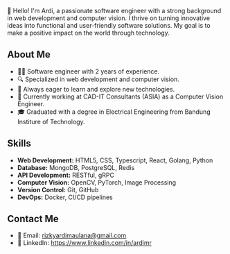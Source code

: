👋 Hello!  I'm Ardi, a passionate software engineer with a strong background in web development and computer vision. I thrive on turning innovative ideas into functional and user-friendly software solutions. My goal is to make a positive impact on the world through technology.

## About Me

- 🧑‍💻 Software engineer with 2 years of experience.
- 🔍 Specialized in web development and computer vision.
- 🌟 Always eager to learn and explore new technologies.
- 💼 Currently working at CAD-IT Consultants (ASIA) as a Computer Vision Engineer.
- 🎓 Graduated with a degree in Electrical Engineering from Bandung Institure of Technology.

## Skills

- **Web Development:** HTML5, CSS, Typescript, React, Golang, Python
- **Database:** MongoDB, PostgreSQL, Redis
- **API Development:** RESTful, gRPC
- **Computer Vision:** OpenCV, PyTorch, Image Processing
- **Version Control:** Git, GitHub
- **DevOps:** Docker, CI/CD pipelines

## Contact Me

- 📧 Email: rizkyardimaulana@gmail.com
- 💬 LinkedIn: https://www.linkedin.com/in/ardimr
